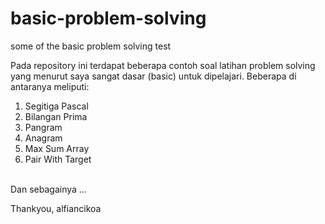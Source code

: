 # basic-problem-solving
some of the basic problem solving test

Pada repository ini terdapat beberapa contoh soal latihan problem solving yang menurut saya sangat dasar (basic) untuk dipelajari. Beberapa di antaranya meliputi:
1. Segitiga Pascal
2. Bilangan Prima
3. Pangram
4. Anagram 
5. Max Sum Array
6. Pair With Target

<br>
Dan sebagainya ...

Thankyou,
alfiancikoa

